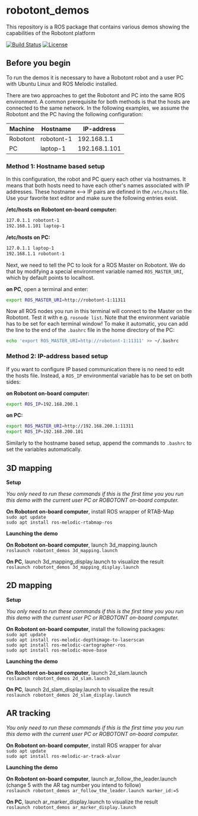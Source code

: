# robotont\_demos
This repository is a ROS package that contains various demos showing the capabilities of the Robotont platform

[![Build Status](https://travis-ci.org/robotont/robotont_demos.svg?branch=melodic-devel)](https://travis-ci.org/robotont/robotont_demos)
[![License](https://img.shields.io/badge/License-Apache%202.0-blue.svg)](https://opensource.org/licenses/Apache-2.0)

## Before you begin
To run the demos it is necessary to have a Robotont robot and a user PC with Ubuntu Linux and ROS Melodic installed.

There are two approaches to get the Robotont and PC into the same ROS environment. A common prerequisite for both methods is that the hosts are connected to the same network. In the following examples, we assume the Robotont and the PC having the following configuration:

| Machine  | Hostname   | IP-address    |
|----------|------------|---------------|
| Robotont | robotont-1 | 192.168.1.1   |
| PC       | laptop-1   | 192.168.1.101 |

### Method 1: Hostname based setup

In this configuration, the robot and PC query each other via hostnames. It means that both hosts need to have each other's names associated with IP addresses. These hostname <--> IP pairs are defined in the `/etc/hosts` file. Use your favorite text editor and make sure the following entries exist.

**/etc/hosts on Robotont on-board computer:**
```bash
127.0.1.1 robotont-1
192.168.1.101 laptop-1
```

**/etc/hosts on PC:**
```bash
127.0.1.1 laptop-1
192.168.1.1 robotont-1
```

Next, we need to tell the PC to look for a ROS Master on Robotont. We do that by modifying a special environment variable named `ROS_MASTER_URI`, which by default points to localhost.

**on PC**, open a terminal and enter:
```bash
export ROS_MASTER_URI=http://robotont-1:11311
```
Now all ROS nodes you run in this terminal will connect to the Master on the Robotont. Test it with e.g. `rosnode list`.
Note that the environment variable has to be set for each terminal window! To make it automatic, you can add the line to the end of the `.bashrc` file in the home directory of the PC:

```bash
echo 'export ROS_MASTER_URI=http://robotont-1:11311' >> ~/.bashrc
```

### Method 2: IP-address based setup
If you want to configure IP based communication there is no need to edit the hosts file. Instead, a `ROS_IP` environmental variable has to be set on both sides:

**on Robotont on-board computer:**
```bash
export ROS_IP=192.168.200.1
```

**on PC:**
```bash
export ROS_MASTER_URI=http://192.168.200.1:11311
export ROS_IP=192.168.200.101
```

Similarly to the hostname based setup, append the commands to `.bashrc` to set the variables automatically.


## 3D mapping
**Setup**<br/>

*You only need to run these commands if this is the first time you you run this demo with the current user PC or ROBOTONT on-board computer.*

**On Robotont on-board computer**, install ROS wrapper of RTAB-Map<br/>
```sudo apt update```<br/>
```sudo apt install ros-melodic-rtabmap-ros```

**Launching the demo**<br/>

**On Robotont on-board computer**, launch 3d_mapping.launch<br/>
```roslaunch robotont_demos 3d_mapping.launch```

**On PC**, launch 3d_mapping_display.launch to visualize the result<br/>
```roslaunch robotont_demos 3d_mapping_display.launch```

## 2D mapping
**Setup**<br/>

*You only need to run these commands if this is the first time you you run this demo with the current user PC or ROBOTONT on-board computer.*

**On Robotont on-board computer**, install the following packages:<br/>
```sudo apt update```<br/>
```sudo apt install ros-melodic-depthimage-to-laserscan```<br/>
```sudo apt install ros-melodic-cartographer-ros```<br/>
```sudo apt install ros-melodic-move-base```

**Launching the demo**<br/>

**On Robotont on-board computer**, launch 2d_slam.launch<br/>
```roslaunch robotont_demos 2d_slam.launch```

**On PC**, launch 2d_slam_display.launch to visualize the result<br/>
```roslaunch robotont_demos 2d_slam_display.launch```

## AR tracking

*You only need to run these commands if this is the first time you you run this demo with the current user PC or ROBOTONT on-board computer.*

**On Robotont on-board computer**, install ROS wrapper for alvar<br/>
```sudo apt update```<br/>
```sudo apt install ros-melodic-ar-track-alvar```

**Launching the demo**<br/>

**On Robotont on-board computer**, launch ar_follow_the_leader.launch (change 5 with the AR tag number you intend to follow)<br/>
```roslaunch robotont_demos ar_follow_the_leader.launch marker_id:=5```

**On PC**, launch ar_marker_display.launch to visualize the result<br/>
```roslaunch robotont_demos ar_marker_display.launch```
